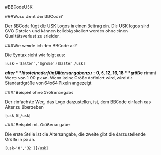 #BBCodeUSK

###Wozu dient der BBCode?

Der BBCode fügt die USK Logos in einen Beitrag ein.
Die USK logos sind SVG-Dateien und können beliebig skaliert werden ohne einen Qualitätsverlust zu erleiden.

###Wie wende ich den BBCode an?

Die Syntax sieht wie folgt aus:
```
[usk(='$alter','$größe')]$alter[/usk]
```

**$alter** lässt eine der fünf Altersangaben zu: 0, 6, 12, 16, 18
**$größe** nimmt Werte von 1-99 px an. Wenn keine Größe definiert wird, wird die Standardgröße von 64x64 Pixeln angezeigt

####Beispiel ohne Größenangabe

Der einfachste Weg, das Logo darzustellen, ist, dem BBCode einfach das Alter zu übergeben:
```
[usk]0[/usk]
```

####Beispiel mit Größenangabe

Die erste Stelle ist die Altersangabe, die zweite gibt die darzustellende Größe in px an.
```
[usk='0','32'][/usk]
```

